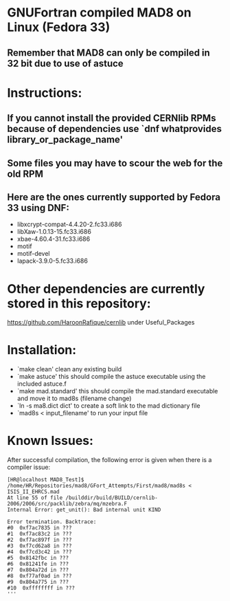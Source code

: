 # GNUFortran compiled MAD8 on Linux (Fedora 33)
## Remember that MAD8 can only be compiled in 32 bit due to use of astuce

# Instructions:
## If you cannot install the provided CERNlib RPMs because of dependencies use `dnf whatprovides library_or_package_name'
## Some files you may have to scour the web for the old RPM
## Here are the ones currently supported by Fedora 33 using DNF:
- libxcrypt-compat-4.4.20-2.fc33.i686
- libXaw-1.0.13-15.fc33.i686
- xbae-4.60.4-31.fc33.i686
- motif
- motif-devel
- lapack-3.9.0-5.fc33.i686

# Other dependencies are currently stored in this repository:
https://github.com/HaroonRafique/cernlib under Useful_Packages

# Installation: 
- `make clean' clean any existing build
- `make astuce' this should compile the astuce executable using the included astuce.f
- `make mad.standard' this should compile the mad.standard executable and move it to mad8s (filename change)
- `ln -s ma8.dict dict' to create a soft link to the mad dictionary file
- `mad8s < input_filename' to run your input file


# Known Issues:
After successful compilation, the following error is given when there is a compiler issue:
```
[HR@localhost MAD8_Test]$ /home/HR/Repositories/mad8/GFort_Attempts/First/mad8/mad8s < ISIS_II_EHRCS.mad 
At line 55 of file /builddir/build/BUILD/cernlib-2006/2006/src/packlib/zebra/mq/mzebra.F
Internal Error: get_unit(): Bad internal unit KIND

Error termination. Backtrace:
#0  0xf7ac7835 in ???
#1  0xf7ac83c2 in ???
#2  0xf7ac897f in ???
#3  0xf7cd62a8 in ???
#4  0xf7cd3c42 in ???
#5  0x8142fbc in ???
#6  0x81241fe in ???
#7  0x804a72d in ???
#8  0xf77af0ad in ???
#9  0x804a775 in ???
#10  0xffffffff in ???
'''
